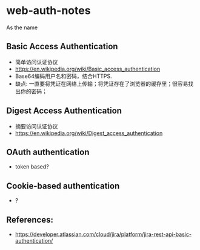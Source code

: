 # web-auth-notes
As the name

## Basic Access Authentication
* 简单访问认证协议
* https://en.wikipedia.org/wiki/Basic_access_authentication
* Base64编码用户名和密码，结合HTTPS.
* 缺点: 一直要将凭证在网络上传输；将凭证存在了浏览器的缓存里；很容易找出你的密码；

## Digest Access Authentication
* 摘要访问认证协议
* https://en.wikipedia.org/wiki/Digest_access_authentication

## OAuth authentication
* token based?

## Cookie-based authentication
* ?

## References:
* https://developer.atlassian.com/cloud/jira/platform/jira-rest-api-basic-authentication/
